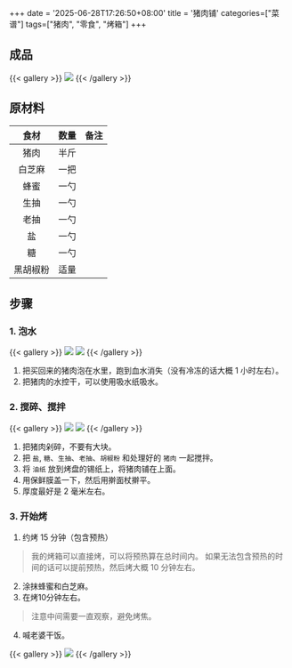 +++
date = '2025-06-28T17:26:50+08:00'
title = '猪肉铺'
categories=["菜谱"]
tags=["猪肉", "零食", "烤箱"]
+++



## 成品
{{< gallery >}}
    <img src="/learn/img/food_menu/zhu_rou_pu/example.png"/>
{{< /gallery >}}

## 原材料

|   食材   | 数量  | 备注 |
| :------: | :---: | :--- |
|   猪肉   | 半斤  |      |
|  白芝麻  | 一把  |      |
|   蜂蜜   | 一勺  |      |
|   生抽   | 一勺  |      |
|   老抽   | 一勺  |      |
|    盐    | 一勺  |      |
|    糖    | 一勺  |      |
| 黑胡椒粉 | 适量  |      |


## 步骤

### 1. 泡水

{{< gallery >}}
    <img src="/learn/img/food_menu/zhu_rou_pu/1.png" class="grid-w50" />
    <img src="/learn/img/food_menu/zhu_rou_pu/2.png" class="grid-w50" />
{{< /gallery >}}

1. 把买回来的猪肉泡在水里，跑到血水消失（没有冷冻的话大概 1 小时左右）。
2. 把猪肉的水控干，可以使用吸水纸吸水。

### 2. 搅碎、搅拌

{{< gallery >}}
    <img src="/learn/img/food_menu/zhu_rou_pu/3.png" class="grid-w50" />
    <img src="/learn/img/food_menu/zhu_rou_pu/4.png" class="grid-w50" />
{{< /gallery >}}

1. 把猪肉剁碎，不要有大块。
2. 把 `盐`, `糖`、`生抽`、`老抽`、`胡椒粉` 和处理好的 `猪肉` 一起搅拌。
3. 将 `油纸` 放到烤盘的锡纸上，将猪肉铺在上面。
4. 用保鲜膜盖一下，然后用擀面杖擀平。
5. 厚度最好是 2 毫米左右。

### 3. 开始烤

1. 约烤 15 分钟（包含预热）
> 我的烤箱可以直接烤，可以将预热算在总时间内。
> 如果无法包含预热的时间的话可以提前预热，然后烤大概 10 分钟左右。
2. 涂抹蜂蜜和白芝麻。
3. 在烤10分钟左右。
> 注意中间需要一直观察，避免烤焦。
4. 喊老婆干饭。


{{< gallery >}}
    <img src="/learn/img/food_menu/zhu_rou_pu/example.png" class="grid-w50" />
{{< /gallery >}}